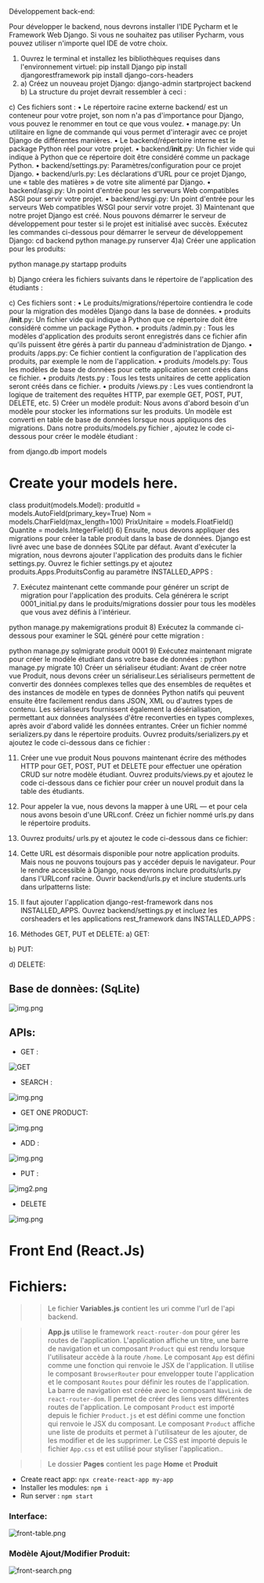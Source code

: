 Développement back-end:

Pour développer le backend, nous devrons installer l'IDE  Pycharm et le Framework Web Django. Si vous ne souhaitez pas utiliser Pycharm, vous pouvez utiliser n'importe quel IDE de votre choix.

1) Ouvrez le terminal et installez les bibliothèques requises dans l'environnement virtuel:
pip install Django 
pip install djangorestframework
pip install django-cors-headers
2) a) Créez un nouveau projet Django:
django-admin startproject backend
b) La structure du projet devrait ressembler à ceci :
 
c) Ces fichiers sont :
•	Le répertoire racine externe backend/ est un conteneur pour votre projet, son nom n'a pas d'importance pour Django, vous pouvez le renommer en tout ce que vous voulez.
•	manage.py: Un utilitaire en ligne de commande qui vous permet d'interagir avec ce projet Django de différentes manières.
•	Le backend/répertoire interne est le package Python réel pour votre projet.
•	backend/__init__.py: Un fichier vide qui indique à Python que ce répertoire doit être considéré comme un package Python.
•	backend/settings.py: Paramètres/configuration pour ce projet Django.
•	 backend/urls.py: Les déclarations d'URL pour ce projet Django, une « table des matières » de votre site alimenté par Django.
•	 backend/asgi.py: Un point d'entrée pour les serveurs Web compatibles ASGI pour servir votre projet.
•	 backend/wsgi.py: Un point d'entrée pour les serveurs Web compatibles WSGI pour servir votre projet.
3) Maintenant que notre projet Django est créé. Nous pouvons démarrer le serveur de développement pour tester si le projet est initialisé avec succès. Exécutez les commandes ci-dessous pour démarrer le serveur de développement Django:
cd backend
python manage.py runserver
4)a) Créer une application pour les produits:

python manage.py startapp produits

b) Django créera les fichiers suivants dans le répertoire de l'application des étudiants :
 
c) Ces fichiers sont :
•	Le produits/migrations/répertoire contiendra le code pour la migration des modèles Django dans la base de données.
•	produits /__init__.py: Un fichier vide qui indique à Python que ce répertoire doit être considéré comme un package Python.
•	produits /admin.py : Tous les modèles d'application des produits seront enregistrés dans ce fichier afin qu'ils puissent être gérés à partir du panneau d'administration de Django.
•	produits /apps.py: Ce fichier contient la configuration de l'application des produits, par exemple le nom de l'application.
•	produits /models.py: Tous les modèles de base de données pour cette application seront créés dans ce fichier.
•	produits /tests.py : Tous les tests unitaires de cette application seront créés dans ce fichier.
•	produits /views.py : Les vues contiendront la logique de traitement des requêtes HTTP, par exemple GET, POST, PUT, DELETE, etc.
5) Créer un modèle produit:
Nous avons d'abord besoin d'un modèle pour stocker les informations sur les produits. Un modèle est converti en table de base de données lorsque nous appliquons des migrations. Dans notre produits/models.py fichier  , ajoutez le code ci-dessous pour créer le modèle étudiant :

from django.db import models 
# Create your models here.
class produit(models.Model):
     produitId = models.AutoField(primary_key=True)
     Nom = models.CharField(max_length=100)
     PrixUnitaire = models.FloatField() 
     Quantite = models.IntegerField()
6) Ensuite, nous devons appliquer des migrations pour créer la table produit dans la base de données. Django est livré avec une base de données SQLite par défaut.
Avant d'exécuter la migration, nous devrons ajouter l'application des produits dans le fichier settings.py. Ouvrez le fichier settings.py et ajoutez produits.Apps.ProduitsConfig au paramètre INSTALLED_APPS :



 

7) Exécutez maintenant cette commande pour générer un script de migration pour l'application des produits. Cela générera le script 0001_initial.py dans le produits/migrations dossier pour tous les modèles que vous avez définis à l'intérieur.

python manage.py makemigrations produit
8) Exécutez la commande ci-dessous pour examiner le SQL généré pour cette migration :

python manage.py sqlmigrate produit 0001
9) Exécutez maintenant migrate pour créer le modèle étudiant dans votre base de données :
python manage.py migrate 
10) Créer un sérialiseur étudiant:
Avant de créer notre vue Produit, nous devons créer un sérialiseur.Les sérialiseurs permettent de convertir des données complexes telles que des ensembles de requêtes et des instances de modèle en types de données Python natifs qui peuvent ensuite être facilement rendus dans JSON, XML ou d'autres types de contenu. Les sérialiseurs fournissent également la désérialisation, permettant aux données analysées d'être reconverties en types complexes, après avoir d'abord validé les données entrantes.
Créer un fichier nommé serializers.py dans le répertoire produits. Ouvrez produits/serializers.py et ajoutez le code ci-dessous dans ce fichier :
 
11) Créer une vue produit
Nous pouvons maintenant écrire des méthodes HTTP pour GET, POST, PUT et DELETE pour effectuer une opération CRUD sur notre modèle étudiant.
Ouvrez produits/views.py et ajoutez le code ci-dessous dans ce fichier pour créer un nouvel produit dans la table des étudiants.


 
12) Pour appeler la vue, nous devons la mapper à une URL — et pour cela nous avons besoin d'une URLconf.
Créez un fichier nommé urls.py dans le répertoire produits.
13) Ouvrez produits/ urls.py et ajoutez le code ci-dessous dans ce fichier:



 
14) Cette URL est désormais disponible pour notre application produits. Mais nous ne pouvons toujours pas y accéder depuis le navigateur. Pour le rendre accessible à Django, nous devrons inclure produits/urls.py dans l'URLconf racine.
Ouvrir backend/urls.py et inclure students.urls dans urlpatterns  liste:
 
15) Il faut ajouter l'application django-rest-framework dans nos INSTALLED_APPS. Ouvrez backend/settings.py et incluez les corsheaders et les applications rest_framework dans INSTALLED_APPS :


 
16) Méthodes GET, PUT et DELETE:
a) GET:
 

b) PUT:
 
d) DELETE:
 

## Base de donnèes: (SqLite)

![img.png](img/imgdb.png)

## APIs:

- GET :

![GET](img/img-get.png)

- SEARCH :

![img.png](img/img-search.png)

- GET ONE PRODUCT:

![img.png](img/img-get-1.png)

- ADD :

![img.png](img/img-add.png)

- PUT :

![img2.png](img/img-update.png)

- DELETE

![img.png](img/img-delete.png)

# Front End (React.Js)
# Fichiers:
>> Le fichier __Variables.js__ contient les uri comme l'url de l'api backend.

>> __App.js__ utilise le framework `react-router-dom` pour gérer les routes de l'application. L'application affiche un titre, une barre de navigation et un composant `Product` qui est rendu lorsque l'utilisateur accède à la route `/home`.
Le composant `App` est défini comme une fonction qui renvoie le JSX de l'application. Il utilise le composant `BrowserRouter` pour envelopper toute l'application et le composant `Routes` pour définir les routes de l'application.
La barre de navigation est créée avec le composant `NavLink` de `react-router-dom`. Il permet de créer des liens vers différentes routes de l'application.
Le composant `Product` est importé depuis le fichier `Product.js` et est défini comme une fonction qui renvoie le JSX du composant. Le composant `Product` affiche une liste de produits et permet à l'utilisateur de les ajouter, de les modifier et de les supprimer.
Le CSS est importé depuis le fichier `App.css` et est utilisé pour styliser l'application..

>> Le dossier __Pages__ contient les page __Home__ et __Produit__


- Create react app: `npx create-react-app my-app`
- Installer les modules: `npm i`
- Run server : `npm start`

### Interface:

![front-table.png](img/front-table.png)

### Modèle Ajout/Modifier Produit:

![front-search.png](img/front-search.png)
